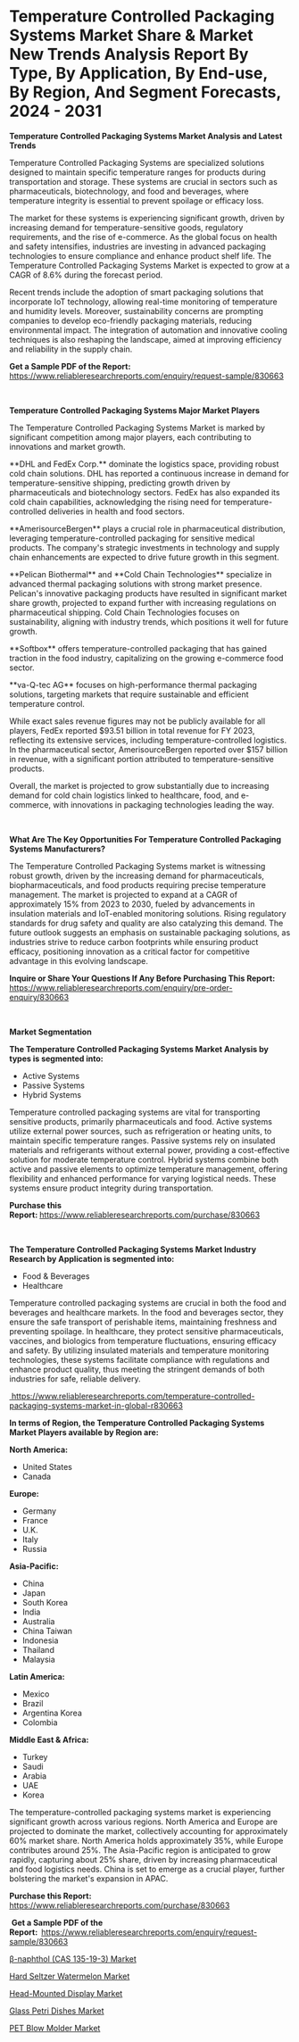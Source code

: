 <p><h1>Temperature Controlled Packaging Systems Market Share & Market New Trends Analysis Report By Type, By Application, By End-use, By Region, And Segment Forecasts, 2024 - 2031</h1></p><p><strong>Temperature Controlled Packaging Systems Market Analysis and Latest Trends</strong></p>
<p><p>Temperature Controlled Packaging Systems are specialized solutions designed to maintain specific temperature ranges for products during transportation and storage. These systems are crucial in sectors such as pharmaceuticals, biotechnology, and food and beverages, where temperature integrity is essential to prevent spoilage or efficacy loss. </p><p>The market for these systems is experiencing significant growth, driven by increasing demand for temperature-sensitive goods, regulatory requirements, and the rise of e-commerce. As the global focus on health and safety intensifies, industries are investing in advanced packaging technologies to ensure compliance and enhance product shelf life. The Temperature Controlled Packaging Systems Market is expected to grow at a CAGR of 8.6% during the forecast period. </p><p>Recent trends include the adoption of smart packaging solutions that incorporate IoT technology, allowing real-time monitoring of temperature and humidity levels. Moreover, sustainability concerns are prompting companies to develop eco-friendly packaging materials, reducing environmental impact. The integration of automation and innovative cooling techniques is also reshaping the landscape, aimed at improving efficiency and reliability in the supply chain.</p></p>
<p><strong>Get a Sample PDF of the Report:&nbsp;</strong> <a href="https://www.reliableresearchreports.com/enquiry/request-sample/830663?utm_campaign=10&utm_medium=2&utm_source=Github&utm_content=ia&utm_term=18122024&utm_id=temperature-controlled-packaging-systems">https://www.reliableresearchreports.com/enquiry/request-sample/830663</a></p>
<p>&nbsp;</p>
<p><strong>Temperature Controlled Packaging Systems Major Market Players</strong></p>
<p><p>The Temperature Controlled Packaging Systems Market is marked by significant competition among major players, each contributing to innovations and market growth. </p><p>**DHL and FedEx Corp.** dominate the logistics space, providing robust cold chain solutions. DHL has reported a continuous increase in demand for temperature-sensitive shipping, predicting growth driven by pharmaceuticals and biotechnology sectors. FedEx has also expanded its cold chain capabilities, acknowledging the rising need for temperature-controlled deliveries in health and food sectors.</p><p>**AmerisourceBergen** plays a crucial role in pharmaceutical distribution, leveraging temperature-controlled packaging for sensitive medical products. The company's strategic investments in technology and supply chain enhancements are expected to drive future growth in this segment.</p><p>**Pelican Biothermal** and **Cold Chain Technologies** specialize in advanced thermal packaging solutions with strong market presence. Pelican's innovative packaging products have resulted in significant market share growth, projected to expand further with increasing regulations on pharmaceutical shipping. Cold Chain Technologies focuses on sustainability, aligning with industry trends, which positions it well for future growth.</p><p>**Softbox** offers temperature-controlled packaging that has gained traction in the food industry, capitalizing on the growing e-commerce food sector. </p><p>**va-Q-tec AG** focuses on high-performance thermal packaging solutions, targeting markets that require sustainable and efficient temperature control. </p><p>While exact sales revenue figures may not be publicly available for all players, FedEx reported $93.51 billion in total revenue for FY 2023, reflecting its extensive services, including temperature-controlled logistics. In the pharmaceutical sector, AmerisourceBergen reported over $157 billion in revenue, with a significant portion attributed to temperature-sensitive products. </p><p>Overall, the market is projected to grow substantially due to increasing demand for cold chain logistics linked to healthcare, food, and e-commerce, with innovations in packaging technologies leading the way.</p></p>
<p>&nbsp;</p>
<p><strong>What Are The Key Opportunities For Temperature Controlled Packaging Systems Manufacturers?</strong></p>
<p><p>The Temperature Controlled Packaging Systems market is witnessing robust growth, driven by the increasing demand for pharmaceuticals, biopharmaceuticals, and food products requiring precise temperature management. The market is projected to expand at a CAGR of approximately 15% from 2023 to 2030, fueled by advancements in insulation materials and IoT-enabled monitoring solutions. Rising regulatory standards for drug safety and quality are also catalyzing this demand. The future outlook suggests an emphasis on sustainable packaging solutions, as industries strive to reduce carbon footprints while ensuring product efficacy, positioning innovation as a critical factor for competitive advantage in this evolving landscape.</p></p>
<p><strong>Inquire or Share Your Questions If Any Before Purchasing This Report:</strong> <a href="https://www.reliableresearchreports.com/enquiry/pre-order-enquiry/830663?utm_campaign=10&utm_medium=2&utm_source=Github&utm_content=ia&utm_term=18122024&utm_id=temperature-controlled-packaging-systems">https://www.reliableresearchreports.com/enquiry/pre-order-enquiry/830663</a></p>
<p>&nbsp;</p>
<p><strong>Market Segmentation</strong></p>
<p><strong>The Temperature Controlled Packaging Systems Market Analysis by types is segmented into:</strong></p>
<p><ul><li>Active Systems</li><li>Passive Systems</li><li>Hybrid Systems</li></ul></p>
<p><p>Temperature controlled packaging systems are vital for transporting sensitive products, primarily pharmaceuticals and food. Active systems utilize external power sources, such as refrigeration or heating units, to maintain specific temperature ranges. Passive systems rely on insulated materials and refrigerants without external power, providing a cost-effective solution for moderate temperature control. Hybrid systems combine both active and passive elements to optimize temperature management, offering flexibility and enhanced performance for varying logistical needs. These systems ensure product integrity during transportation.</p></p>
<p><strong>Purchase this Report:&nbsp;</strong><a href="https://www.reliableresearchreports.com/purchase/830663?utm_campaign=10&utm_medium=2&utm_source=Github&utm_content=ia&utm_term=18122024&utm_id=temperature-controlled-packaging-systems">https://www.reliableresearchreports.com/purchase/830663</a></p>
<p>&nbsp;</p>
<p><strong>The Temperature Controlled Packaging Systems Market Industry Research by Application is segmented into:</strong></p>
<p><ul><li>Food & Beverages</li><li>Healthcare</li></ul></p>
<p><p>Temperature controlled packaging systems are crucial in both the food and beverages and healthcare markets. In the food and beverages sector, they ensure the safe transport of perishable items, maintaining freshness and preventing spoilage. In healthcare, they protect sensitive pharmaceuticals, vaccines, and biologics from temperature fluctuations, ensuring efficacy and safety. By utilizing insulated materials and temperature monitoring technologies, these systems facilitate compliance with regulations and enhance product quality, thus meeting the stringent demands of both industries for safe, reliable delivery.</p></p>
<p><a href="https://www.reliableresearchreports.com/temperature-controlled-packaging-systems-market-in-global-r830663?utm_campaign=10&utm_medium=2&utm_source=Github&utm_content=ia&utm_term=18122024&utm_id=temperature-controlled-packaging-systems">&nbsp;https://www.reliableresearchreports.com/temperature-controlled-packaging-systems-market-in-global-r830663</a></p>
<p><strong>In terms of Region, the Temperature Controlled Packaging Systems Market Players available by Region are:</strong></p>
<p>
    <p> <strong> North America: </strong>
        <ul>
            <li>United States</li>
            <li>Canada</li>
        </ul>
        </p> 
    <p> <strong> Europe: </strong>
        <ul>
            <li>Germany</li>
            <li>France</li>
            <li>U.K.</li>
            <li>Italy</li>
            <li>Russia</li>
        </ul>
        </p> 
    <p> <strong> Asia-Pacific: </strong>
        <ul>
            <li>China</li>
            <li>Japan</li>
            <li>South Korea</li>
            <li>India</li>
            <li>Australia</li>
            <li>China Taiwan</li>
            <li>Indonesia</li>
            <li>Thailand</li>
            <li>Malaysia</li>
        </ul>
        </p> 
    <p> <strong> Latin America: </strong>
        <ul>
            <li>Mexico</li>
            <li>Brazil</li>
            <li>Argentina Korea</li>
            <li>Colombia</li>
        </ul>
        </p> 
    <p> <strong> Middle East & Africa: </strong>
        <ul>
            <li>Turkey</li>
            <li>Saudi</li>
            <li>Arabia</li>
            <li>UAE</li>
            <li>Korea</li>
        </ul>
    </p>
    </p>
<p><p>The temperature-controlled packaging systems market is experiencing significant growth across various regions. North America and Europe are projected to dominate the market, collectively accounting for approximately 60% market share. North America holds approximately 35%, while Europe contributes around 25%. The Asia-Pacific region is anticipated to grow rapidly, capturing about 25% share, driven by increasing pharmaceutical and food logistics needs. China is set to emerge as a crucial player, further bolstering the market's expansion in APAC.</p></p>
<p><strong>Purchase this Report: </strong><a href="https://www.reliableresearchreports.com/purchase/830663?utm_campaign=10&utm_medium=2&utm_source=Github&utm_content=ia&utm_term=18122024&utm_id=temperature-controlled-packaging-systems">https://www.reliableresearchreports.com/purchase/830663</a></p>
<p>&nbsp;<strong>Get a Sample PDF of the Report:&nbsp;&nbsp;</strong><a href="https://www.reliableresearchreports.com/enquiry/request-sample/830663?utm_campaign=10&utm_medium=2&utm_source=Github&utm_content=ia&utm_term=18122024&utm_id=temperature-controlled-packaging-systems">https://www.reliableresearchreports.com/enquiry/request-sample/830663</a></p>
<p><strong></strong></p>
<p><p><a href="https://github.com/marloy8/Market-Research-Report-List-6/blob/main/b-naphthol-cas-135-19-3-market.md?utm_campaign=10&utm_medium=2&utm_source=Github&utm_content=ia&utm_term=18122024&utm_id=temperature-controlled-packaging-systems">β-naphthol (CAS 135-19-3) Market</a></p><p><a href="https://www.linkedin.com/pulse/market-dynamics-future-trends-global-hard-seltzer-watermelon-dojic?utm_campaign=10&utm_medium=2&utm_source=Github&utm_content=ia&utm_term=18122024&utm_id=temperature-controlled-packaging-systems">Hard Seltzer Watermelon Market</a></p><p><a href="https://github.com/hgf64gh/Market-Research-Report-List-1/blob/main/head-mounted-display-market.md?utm_campaign=10&utm_medium=2&utm_source=Github&utm_content=ia&utm_term=18122024&utm_id=temperature-controlled-packaging-systems">Head-Mounted Display Market</a></p><p><a href="https://www.linkedin.com/pulse/current-evaluation-future-outlook-glass-petri-dishes-market-tn6ie?utm_campaign=10&utm_medium=2&utm_source=Github&utm_content=ia&utm_term=18122024&utm_id=temperature-controlled-packaging-systems">Glass Petri Dishes Market</a></p><p><a href="https://www.linkedin.com/pulse/future-trends-pet-blow-molder-market-2024-2031-54-cagr-wl4zf?utm_campaign=10&utm_medium=2&utm_source=Github&utm_content=ia&utm_term=18122024&utm_id=temperature-controlled-packaging-systems">PET Blow Molder Market</a></p></p>